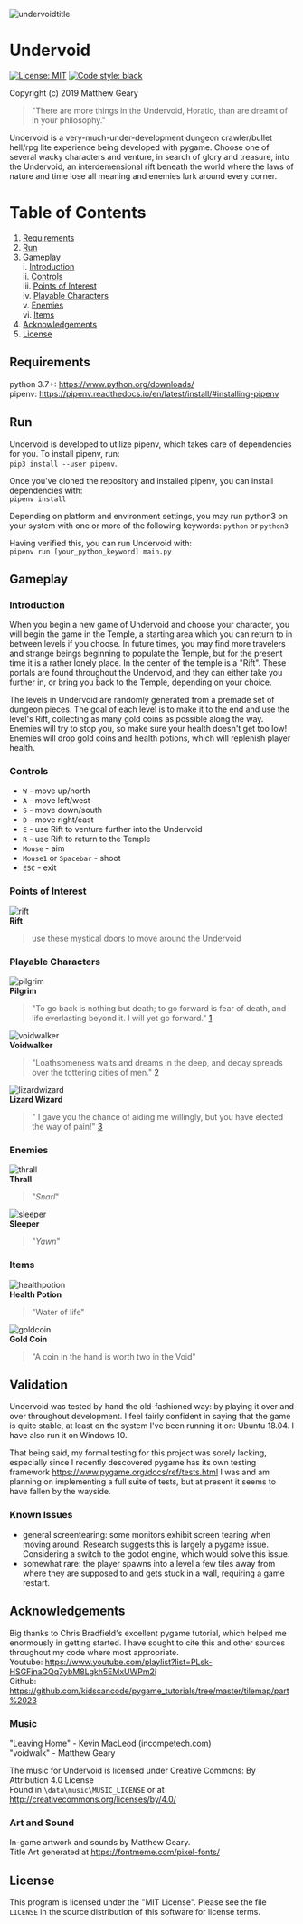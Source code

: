 ![undervoidtitle](/src/data/img/undervoidtitle.png)

# Undervoid

[![License: MIT](https://img.shields.io/badge/License-MIT-yellow.svg)](https://opensource.org/licenses/MIT)
[![Code style: black](https://img.shields.io/badge/code%20style-black-000000.svg)](https://github.com/psf/black)

Copyright (c) 2019 Matthew Geary  

>"There are more things in the Undervoid, Horatio, than are dreamt of in your philosophy."

Undervoid is a very-much-under-development dungeon crawler/bullet hell/rpg lite experience being developed with pygame. Choose one of several wacky characters and venture, in search of glory and treasure, into the Undervoid, an interdemensional rift beneath the world where the laws of nature and time lose all meaning and enemies lurk around every corner. 

# Table of Contents
1. [Requirements](#requirements)
2. [Run](#run)
3. [Gameplay](#gameplay)  
i. [Introduction](#intro)  
ii. [Controls](#controls)  
iii. [Points of Interest](#points)  
iv. [Playable Characters](#chars)  
v. [Enemies](#mobs)  
vi. [Items](#items)  
4. [Acknowledgements](#ack)
4. [License](#license)

## Requirements <a name="requirements"></a>

python 3.7+: https://www.python.org/downloads/  
pipenv: https://pipenv.readthedocs.io/en/latest/install/#installing-pipenv

## Run <a name="run"></a>

Undervoid is developed to utilize pipenv, which takes care of dependencies for you. To install pipenv, run:  
`pip3 install --user pipenv`. 

Once you've cloned the repository and installed pipenv, you can install dependencies with:  
`pipenv install`

Depending on platform and environment settings, you may run python3 on your system with one or more of the following keywords:
`python` or `python3`

Having verified this, you can run Undervoid with:  
`pipenv run [your_python_keyword] main.py`  

## Gameplay <a name="gameplay"></a>

### Introduction <a name="intro"></a>

When you begin a new game of Undervoid and choose your character, you will begin the game in the Temple, a starting area which you can return to in between levels if you choose. In future times, you may find more travelers and strange beings beginning to populate the Temple, but for the present time it is a rather lonely place. In the center of the temple is a "Rift". These portals are found throughout the Undervoid, and they can either take you further in, or bring you back to the Temple, depending on your choice.  

The levels in Undervoid are randomly generated from a premade set of dungeon pieces. The goal of each level is to make it to the end and use the level's Rift, collecting as many gold coins as possible along the way. Enemies will try to stop you, so make sure your health doesn't get too low! Enemies will drop gold coins and health potions, which will replenish player health. 

### Controls <a name="controls"></a>

* `W` - move up/north
* `A` - move left/west
* `S` - move down/south
* `D` - move right/east
* `E` - use Rift to venture further into the Undervoid
* `R` - use Rift to return to the Temple
* `Mouse` - aim
* `Mouse1` or `Spacebar` - shoot
* `ESC` - exit

### Points of Interest <a name="points"></a>

![rift](/src/data/img/rift01.png)  
__Rift__
> use these mystical doors to move around the Undervoid

### Playable Characters <a name="chars"></a>

![pilgrim](/src/data/img/pilgrim_magic.png)  
__Pilgrim__
>"To go back is nothing but death; to go forward is fear of death, and life everlasting beyond it. I will yet go forward." [1](https://www.goodreads.com/work/quotes/1960084-the-pilgrim-s-progress)

![voidwalker](/src/data/img/voidwalker_magic.png)  
__Voidwalker__
>"Loathsomeness waits and dreams in the deep, and decay spreads over the tottering cities of men." [2](https://www.goodreads.com/quotes/557170-who-knows-the-end-what-has-risen-may-sink-and)

![lizardwizard](/src/data/img/lizardwizard_magic.png)  
__Lizard Wizard__
>" I gave you the chance of aiding me willingly, but you have elected the way of pain!" [3](https://www.imdb.com/title/tt0120737/characters/nm0000489)

### Enemies <a name="mobs"></a>

![thrall](/src/data/img/thrall.png)  
__Thrall__
>"*Snarl*"

![sleeper](/src/data/img/sleeper.png)  
__Sleeper__
>"*Yawn*"

### Items <a name="items"></a>

![healthpotion](/src/data/img/potion01.png)  
__Health Potion__
>"Water of life"

![goldcoin](/src/data/img/coin01.png)  
__Gold Coin__
>"A coin in the hand is worth two in the Void"

## Validation

Undervoid was tested by hand the old-fashioned way: by playing it over and over throughout development. I feel fairly confident in saying that the game is quite stable, at least on the system I've been running it on: Ubuntu 18.04. I have also run it on Windows 10. 

That being said, my formal testing for this project was sorely lacking, especially since I recently descovered pygame has its own testing framework <https://www.pygame.org/docs/ref/tests.html> I was and am planning on implementing a full suite of tests, but at present it seems to have fallen by the wayside. 

### Known Issues

* general screentearing: some monitors exhibit screen tearing when moving around. Research suggests this is largely a pygame issue. Considering a switch to the godot engine, which would solve this issue. 
* somewhat rare: the player spawns into a level a few tiles away from where they are supposed to and gets stuck in a wall, requiring a game restart. 

## Acknowledgements  <a name="ack"></a>

Big thanks to Chris Bradfield's excellent pygame tutorial, which helped me enormously in getting started.
I have sought to cite this and other sources throughout my code where most appropriate.  
Youtube: <https://www.youtube.com/playlist?list=PLsk-HSGFjnaGQq7ybM8Lgkh5EMxUWPm2i>  
Github: <https://github.com/kidscancode/pygame_tutorials/tree/master/tilemap/part%2023>

### Music

"Leaving Home" - Kevin MacLeod (incompetech.com)  
"voidwalk" - Matthew Geary  
  
The music for Undervoid is licensed under Creative Commons: By Attribution 4.0 License  
Found in `\data\music\MUSIC_LICENSE` or at http://creativecommons.org/licenses/by/4.0/  

### Art and Sound

In-game artwork and sounds by Matthew Geary.  
Title Art generated at https://fontmeme.com/pixel-fonts/

## License  <a name="license"></a>
  
This program is licensed under the "MIT License".  Please
see the file `LICENSE` in the source distribution of this
software for license terms.
